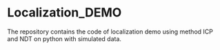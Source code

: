 # Localization_DEMO
The repository contains the code of localization demo using method ICP and NDT on python with simulated data. 

